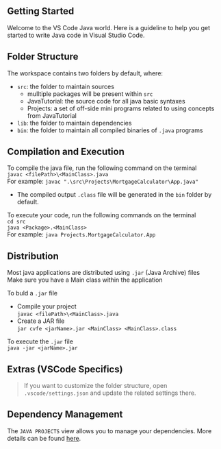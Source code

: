 ## Getting Started

Welcome to the VS Code Java world. Here is a guideline to help you get started to write Java code in Visual Studio Code.

## Folder Structure

The workspace contains two folders by default, where:

- `src`: the folder to maintain sources
    - mulltiple packages will be present within `src`
    - JavaTutorial: the source code for all java basic syntaxes
    - Projects: a set of off-side mini programs related to using concepts from JavaTutorial 
- `lib`: the folder to maintain dependencies
- `bin`: the folder to maintain all compiled binaries of `.java` programs

## Compilation and Execution

To compile the java file, run the following command on the terminal <br>
`javac <filePath>\<MainClass>.java` <br>
For example: `javac ".\src\Projects\MortgageCalculator\App.java"`

- The compiled output `.class` file will be generated in the `bin` folder by default.

To execute your code, run the following commands on the terminal <br>
`cd src`<br>
`java <Package>.<MainClass>` <br>
For example: `java Projects.MortgageCalculator.App  `

## Distribution

Most java applications are distributed using `.jar` (Java Archive) files <br>
Make sure you have a Main class within the application

To buld a `.jar` file
- Compile your project <br> `javac <filePath>\<MainClass>.java`
- Create a JAR file <br> `jar cvfe <jarName>.jar <MainClass> <MainClass>.class`

To execute the `.jar` file <br>
`java -jar <jarName>.jar`

## Extras (VSCode Specifics)

> If you want to customize the folder structure, open `.vscode/settings.json` and update the related settings there.

## Dependency Management

The `JAVA PROJECTS` view allows you to manage your dependencies. More details can be found [here](https://github.com/microsoft/vscode-java-dependency#manage-dependencies).
